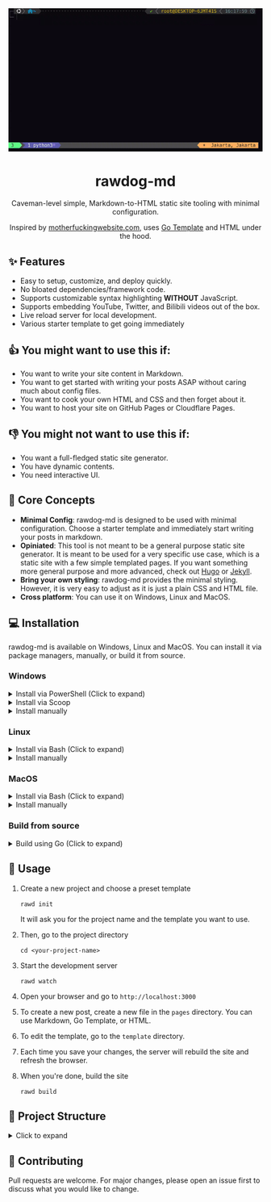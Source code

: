 <div align="center">
<a href="https://github.com/dwiandhikaap/rawdog-md">
    <img src="https://github.com/dwiandhikaap/rawdog-md/blob/main/.docs/demo.gif" alt="demo">
</a>
<h1 align="center">
    rawdog-md
</h1>
<p align="center">
Caveman-level simple, Markdown-to-HTML static site tooling with minimal configuration. 
</p>
<p align="center">
Inspired by <a href="https://motherfuckingwebsite.com">motherfuckingwebsite.com</a>, uses <a href="https://pkg.go.dev/text/template">Go Template</a> and HTML under the hood.
</p>
</div>

## ✨ Features
- Easy to setup, customize, and deploy quickly.
- No bloated dependencies/framework code.
- Supports customizable syntax highlighting **WITHOUT** JavaScript.
- Supports embedding YouTube, Twitter, and Bilibili videos out of the box.
- Live reload server for local development.
- Various starter template to get going immediately


## 👍 You might want to use this if:
- You want to write your site content in Markdown.
- You want to get started with writing your posts ASAP without caring much about config files.
- You want to cook your own HTML and CSS and then forget about it.
- You want to host your site on GitHub Pages or Cloudflare Pages.

## 👎 You might not want to use this if:
- You want a full-fledged static site generator.
- You have dynamic contents.
- You need interactive UI.

## 🔑 Core Concepts
- **Minimal Config**: rawdog-md is designed to be used with minimal configuration. Choose a starter template and immediately start writing your posts in markdown.
- **Opiniated**: This tool is not meant to be a general purpose static site generator. It is meant to be used for a very specific use case, which is a static site with a few simple templated pages. If you want something more general purpose and more advanced, check out [Hugo](https://gohugo.io/) or [Jekyll](https://jekyllrb.com/).
- **Bring your own styling**: rawdog-md provides the minimal styling. However, it is very easy to adjust as it is just a plain CSS and HTML file.
- **Cross platform**: You can use it on Windows, Linux and MacOS.


## 💻 Installation
rawdog-md is available on Windows, Linux and MacOS. You can install it via package managers, manually, or build it from source.

### Windows
<details>
<summary>Install via PowerShell (Click to expand)</summary>

1. Open PowerShell as Administrator
2. Run this command
    ```shell
    Set-ExecutionPolicy RemoteSigned -Scope CurrentUser
    iex (irm https://raw.githubusercontent.com/dwiandhikaap/rawdog-md/main/.installer/powershell/install.ps1)
    ```
3. Done! You can now use it as `rawd` command in your terminal.

</details>
<details>
<summary>Install via Scoop</summary>

1. Install [Scoop](https://scoop.sh/)
2. Install rawdog-md
    ```shell
    scoop install https://raw.githubusercontent.com/dwiandhikaap/rawdog-md/main/.installer/scoop/rawdog-md.json
    ```
3. Done! You can now use it as `rawd` command in your terminal.

How to uninstall:
```shell
scoop uninstall rawdog-md
```

</details>
<details>
<summary>Install manually</summary>

1. Go to the latest [release page](https://github.com/dwiandhikaap/rawdog-md/releases/latest)
2. Download the one with `rawd-{version}-windows-amd64.zip` filename
3. Extract the zip file anywhere you like
4. Add the extracted folder to your PATH. If you don't know how, check out [this guide](https://www.architectryan.com/2018/03/17/add-to-the-path-on-windows-10/)
5. Done! You can now use it as `rawd` command in your terminal.

</details>

### Linux

<details>
<summary>Install via Bash (Click to expand)</summary>

1. Run this command in your terminal
    ```shell
    curl -fsSL https://raw.githubusercontent.com/dwiandhikaap/rawdog-md/main/.installer/bash/install.sh | bash
    ```
2. Done! You can now use it as `rawd` command in your terminal.
</details>

<details>
<summary>Install manually</summary>

1. Go to the latest [release page](https://github.com/dwiandhikaap/rawdog-md/releases/latest)
2. Copy the URL of the one with `rawd-{version}-linux-{architecture}.tar.gz` filename
3. Run this command in your terminal
    ```shell
    wget {copied-url} -O rawd.tar.gz
    tar -xvf rawd.tar.gz
    sudo mv rawd /usr/local/bin
    rm rawd.tar.gz
    ```
4. Done! You can now use it as `rawd` command in your terminal.

</details>

### MacOS
<details>
<summary>Install via Bash (Click to expand)</summary>

1. Run this command in your terminal
    ```shell
    curl -fsSL https://raw.githubusercontent.com/dwiandhikaap/rawdog-md/main/.installer/bash/install.sh | bash
    ```
2. Done! You can now use it as `rawd` command in your terminal.

</details>

<details>
<summary>Install manually</summary>
    
1. Go to the latest [release page](https://github.com/dwiandhikaap/rawdog-md/releases/latest)
2. Copy the URL of the one with `rawd-{version}-darwin-{architecture}.tar.gz` filename
3. Run this command in your terminal
    ```shell
    wget {copied-url} -O rawd.tar.gz
    tar -xvf rawd.tar.gz
    sudo mv rawd /usr/local/bin
    rm rawd.tar.gz
    ```
4. Done! You can now use it as `rawd` command in your terminal.
</details>

### Build from source

<details>

<summary>Build using Go (Click to expand)</summary>

1. Install [Go](https://golang.org/doc/install)
2. Install rawdog-md
    ```shell 
    go install github.com/dwiandhikaap/rawdog-md
    ```
    ⚠ This will install the binary as `rawdog-md` instead of `rawd`
    if you want to change it to `rawd`, you can rename the binary file in your Go bin directory. 
    
    See this [reference](https://go.dev/ref/mod#go-install) for more information about `go install`.
3. Done!

</details>


## 🚀 Usage
1. Create a new project and choose a preset template
    ```shell
    rawd init
    ```
    It will ask you for the project name and the template you want to use. 

2. Then, go to the project directory
    ```shell
    cd <your-project-name>
    ```

3. Start the development server
    ```shell
    rawd watch
    ```

4. Open your browser and go to `http://localhost:3000`
5. To create a new post, create a new file in the `pages` directory. You can use Markdown, Go Template, or HTML.
6. To edit the template, go to the `template` directory.
7. Each time you save your changes, the server will rebuild the site and refresh the browser.
8. When you're done, build the site
    ```shell
    rawd build
    ```

## 📁 Project Structure
<details>
<summary>Click to expand</summary>
<img src="https://github.com/dwiandhikaap/rawdog-md/blob/main/.docs/project_structure.png" alt="project structure">
</details>


## 🤝 Contributing
Pull requests are welcome. For major changes, please open an issue first to discuss what you would like to change. 

